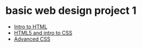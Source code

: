 # basic web design project 1


<ul> 
    <li><a href="intro_to_html/index.html" target="_blank">Intro to HTML</a></li>
    <li><a href="HTML5_CSS/index.html" target="_blank">HTML5 and intro to CSS</a></li>
    <li><a href="adv_css/index.html" target="_blank">Advanced CSS</a></li>
</ul>